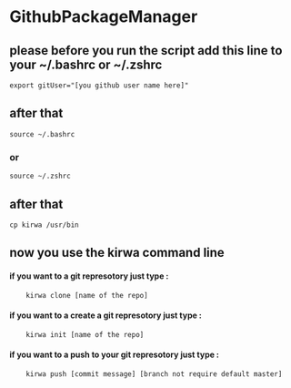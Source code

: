 # GithubPackageManager

## please before you run the script add this line to your ~/.bashrc or ~/.zshrc
```
export gitUser="[you github user name here]"
```
## after that
```
source ~/.bashrc
```
### or
```
source ~/.zshrc
```
## after that
```
cp kirwa /usr/bin
```
## now you use the kirwa command line

#### if you want to a git represotory just type :
```
	kirwa clone [name of the repo]
```
#### if you want to a create a git represotory just type :
```
	kirwa init [name of the repo]
```
#### if you want to a push to your git represotory just type :
```
	kirwa push [commit message] [branch not require default master]
```

